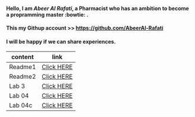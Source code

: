 

#### Hello, I am *Abeer Al Rafati*, a Pharmacist who has an ambition to become a propramming master :bowtie: .


#### This my Githup account >> https://github.com/AbeerAl-Rafati


#### I will be happy if we can share experiences.


| content      | link                                                                |
| -----------  | --------------------------------------------------------------------|
| Readme1      |[Click HERE]( https://abeeral-rafati.github.io/Read_Note/Readme1)    |
| Readme2      |[Click HERE](https://abeeral-rafati.github.io/Read_Note/Readme2)     |
| Lab 3        |[Click HERE](https://abeeral-rafati.github.io/Read_Note/Readme_lab3) |
| Lab 04       |[Click HERE](https://abeeral-rafati.github.io/Read_Note/Read_04)     |
| Lab 04c      |[Click HERE](https://abeeral-rafati.github.io/Read_Note/Read_04c)    |


